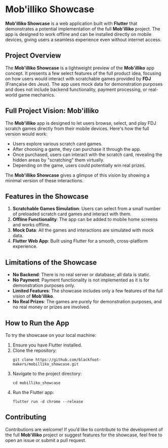 # Mob'illiko Showcase

**Mob'illiko Showcase** is a web application built with **Flutter** that demonstrates a potential implementation of the full **Mob'illiko** project. The app is designed to work offline and can be installed directly on mobile devices, giving users a seamless experience even without internet access.

## Project Overview

The **Mob'illiko Showcase** is a lightweight preview of the **Mob'illiko** app concept. It presents a few select features of the full product idea, focusing on how users would interact with scratchable games provided by **FDJ** (Française des Jeux). The app uses mock data for demonstration purposes and does not include backend functionality, payment processing, or real-world game mechanics.

## Full Project Vision: Mob'illiko

The **Mob'illiko** app is designed to let users browse, select, and play FDJ scratch games directly from their mobile devices. Here's how the full version would work:

- Users explore various scratch card games.
- After choosing a game, they can purchase it through the app.
- Once purchased, users can interact with the scratch card, revealing the hidden areas by "scratching" them virtually.
- Depending on the game, users could potentially win real prizes.

The **Mob'illiko Showcase** gives a glimpse of this vision by showing a minimal version of these interactions.

## Features in the Showcase

1. **Scratchable Games Simulation**: Users can select from a small number of preloaded scratch card games and interact with them.
2. **Offline Functionality**: The app can be added to mobile home screens and works offline.
3. **Mock Data**: All the games and interactions are simulated with mock data.
4. **Flutter Web App**: Built using Flutter for a smooth, cross-platform experience.

## Limitations of the Showcase

- **No Backend**: There is no real server or database; all data is static.
- **No Payment**: Payment functionality is not implemented as it is for demonstration purposes only.
- **Limited Features**: The showcase includes only a few features of the full vision of **Mob'illiko**.
- **No Real Prizes**: The games are purely for demonstration purposes, and no real money or prizes are involved.

## How to Run the App

To try the showcase on your local machine:

1. Ensure you have Flutter installed.
2. Clone the repository:
   ```
   git clone https://github.com/blackfoot-makers/mobilliko_showcase.git
   ```
3. Navigate to the project directory:
   ```
   cd mobilliko_showcase
   ```
4. Run the Flutter app:
   ```
   flutter run -d chrome --release
   ```

## Contributing

Contributions are welcome! If you’d like to contribute to the development of the full **Mob'illiko** project or suggest features for the showcase, feel free to open an issue or submit a pull request.
